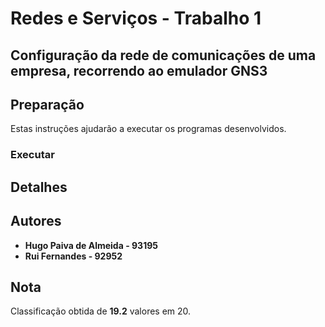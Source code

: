 
# Redes e Serviços - Trabalho 1

## Configuração da rede de comunicações de uma empresa, recorrendo ao emulador GNS3


##  Preparação
Estas instruções ajudarão a executar os programas desenvolvidos.

### Executar


## Detalhes


## Autores

 - **Hugo Paiva de Almeida - 93195**
 - **Rui Fernandes - 92952**

## Nota
Classificação obtida de **19.2** valores em 20.
